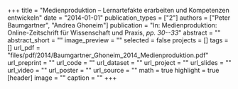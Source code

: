 +++
title = "Medienproduktion – Lernartefakte erarbeiten und Kompetenzen entwickeln"
date = "2014-01-01"
publication_types = ["2"]
authors = ["Peter Baumgartner", "Andrea Ghoneim"]
publication = "In: Medienproduktion: Online-Zeitschrift für Wissenschaft und Praxis, _pp. 30--33_"
abstract = ""
abstract_short = ""
image_preview = ""
selected = false
projects = []
tags = []
url_pdf = "files/pdf/2014/Baumgartner_Ghoneim_2014_Medienproduktion.pdf"
url_preprint = ""
url_code = ""
url_dataset = ""
url_project = ""
url_slides = ""
url_video = ""
url_poster = ""
url_source = ""
math = true
highlight = true
[header]
image = ""
caption = ""
+++
